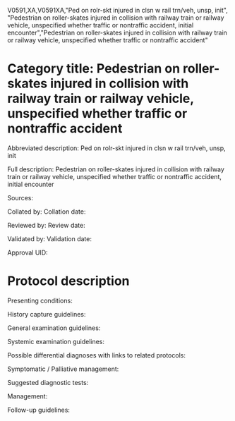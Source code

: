V0591,XA,V0591XA,"Ped on rolr-skt injured in clsn w rail trn/veh, unsp, init", "Pedestrian on roller-skates injured in collision with railway train or railway vehicle, unspecified whether traffic or nontraffic accident, initial encounter","Pedestrian on roller-skates injured in collision with railway train or railway vehicle, unspecified whether traffic or nontraffic accident"
# Category title: Pedestrian on roller-skates injured in collision with railway train or railway vehicle, unspecified whether traffic or nontraffic accident

Abbreviated description: Ped on rolr-skt injured in clsn w rail trn/veh, unsp, init

Full description: Pedestrian on roller-skates injured in collision with railway train or railway vehicle, unspecified whether traffic or nontraffic accident, initial encounter

Sources:

Collated by:
Collation date:

Reviewed by:
Review date:

Validated by:
Validation date:

Approval UID:

# Protocol description

Presenting conditions:

History capture guidelines:

General examination guidelines:

Systemic examination guidelines:

Possible differential diagnoses with links to related protocols:

Symptomatic / Palliative management:

Suggested diagnostic tests:

Management:

Follow-up guidelines:
